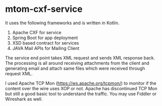 # mtom-cxf-service
It uses the following frameworks and is written in Kotlin.

1. Apache CXF for service
2. Spring Boot for app deployment
3. XSD based contract for services
4. JAVA Mail APIs for Mailing Client


The service end point takes XML request and sends XML response back. The processing is all around receiving attachments from the client and generating email and attach same files which were received through request XML.

I used Apache TCP Mon (https://ws.apache.org/tcpmon/) to monitor if the content over the wire uses XOP or not. Apache has discontinued TCP Mon but still a good basic tool to understand the traffic. You may use Fiddler or Wireshark as well.  
